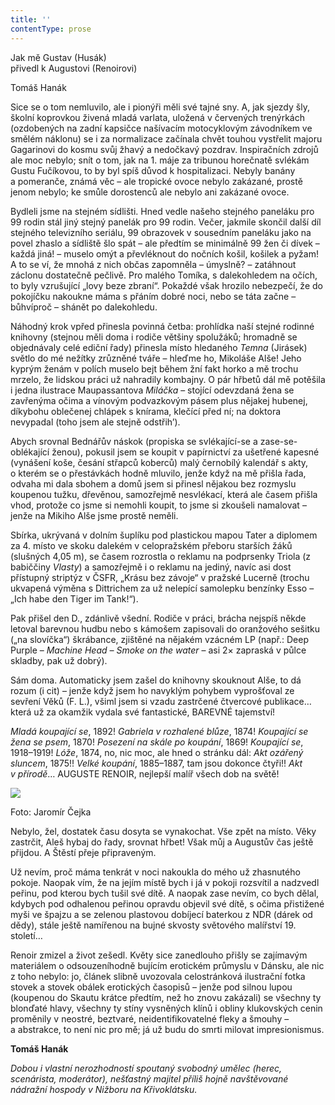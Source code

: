 ```yaml
---
title: ''
contentType: prose
---
```


<section>

Jak mě Gustav (Husák)  
přivedl k Augustovi (Renoirovi)

Tomáš Hanák

Sice se o tom nemluvilo, ale i pionýři měli své tajné sny. A, jak sjezdy šly, školní koprovkou živená mladá varlata, uložená v červených trenýrkách (ozdobených na zadní kapsičce našívacím motocyklovým závodníkem ve smělém náklonu) se i za normalizace začínala chvět touhou vystřelit majoru Gagarinovi do kosmu svůj žhavý a nedočkavý pozdrav. Inspiračních zdrojů ale moc nebylo; snít o tom, jak na 1. máje za tribunou horečnatě svlékám Gustu Fučíkovou, to by byl spíš důvod k hospitalizaci. Nebyly banány a pomeranče, známá věc – ale tropické ovoce nebylo zakázané, prostě jenom nebylo; ke smůle dorostenců ale nebylo ani zakázané ovoce.

Bydleli jsme na stejném sídlišti. Hned vedle našeho stejného paneláku pro 99 rodin stál jiný stejný panelák pro 99 rodin. Večer, jakmile skončil další díl stejného televizního seriálu, 99 obrazovek v sousedním paneláku jako na povel zhaslo a sídliště šlo spát – ale předtím se minimálně 99 žen či dívek – každá jiná! – muselo omýt a převléknout do nočních košil, košilek a pyžam! A to se ví, že mnohá z nich občas zapomněla – úmyslně? – zatáhnout záclonu dostatečně pečlivě. Pro malého Tomíka, s dalekohledem na očích, to byly vzrušující „lovy beze zbraní“. Pokaždé však hrozilo nebezpečí, že do pokojíčku nakoukne máma s přáním dobré noci, nebo se táta začne – bůhvíproč – shánět po dalekohledu.

Náhodný krok vpřed přinesla povinná četba: prohlídka naší stejné rodinné knihovny (stejnou měli doma i rodiče většiny spolužáků; hromadně se objednávaly celé ediční řady) přinesla místo hledaného _Temna_ (Jirásek) světlo do mé nežítky zrůzněné tváře – hleďme ho, Mikoláše Alše! Jeho kyprým ženám v polích muselo bejt během žní fakt horko a mě trochu mrzelo, že lidskou práci už nahradily kombajny. O pár hřbetů dál mě potěšila i jedna ilustrace Maupassantova _Miláčka_ – stojící odevzdaná žena se zavřenýma očima a vínovým podvazkovým pásem plus nějakej hubenej, díkybohu oblečenej chlápek s knírama, klečící před ní; na doktora nevypadal (toho jsem ale stejně odstřih’).

Abych srovnal Bednářův náskok (propiska se svlékající-se a zase-se-oblékající ženou), pokusil jsem se koupit v papírnictví za ušetřené kapesné (vynášení koše, česání střapců koberců) malý černobílý kalendář s akty, o kterém se o přestávkách hodně mluvilo, jenže když na mě přišla řada, odvaha mi dala sbohem a domů jsem si přinesl nějakou bez rozmyslu koupenou tužku, dřevěnou, samozřejmě nesvlékací, která ale časem přišla vhod, protože co jsme si nemohli koupit, to jsme si zkoušeli namalovat – jenže na Mikiho Alše jsme prostě neměli.

Sbírka, ukrývaná v dolním šuplíku pod plastickou mapou Tater a diplomem za 4. místo ve skoku dalekém v celopražském přeboru starších žáků (slušných 4,05 m), se časem rozrostla o reklamu na podprsenky Triola (z babiččiny _Vlasty_) a samozřejmě i o reklamu na jediný, navíc asi dost přístupný striptýz v ČSFR, „Krásu bez závoje“ v pražské Lucerně (trochu ukvapená výměna s Dittrichem za už nelepící samolepku benzínky Esso – „Ich habe den Tiger im Tank!“).

Pak přišel den D., zdánlivě všední. Rodiče v práci, brácha nejspíš někde letoval barevnou hudbu nebo s kámošem zapisovali do oranžového sešitku („na slovíčka“) škrábance, zjištěné na nějakém vzácném LP (např.: Deep Purple – _Machine Head – Smoke on the water_ – asi 2× zapraská v půlce skladby, pak už dobrý).

Sám doma. Automaticky jsem zašel do knihovny skouknout Alše, to dá rozum (i cit) – jenže když jsem ho navyklým pohybem vyprošťoval ze sevření Věků (F. L.), všiml jsem si vzadu zastrčené čtvercové publikace… která už za okamžik vydala své fantastické, BAREVNÉ tajemství!

_Mladá koupající se_, 1892! _Gabriela v rozhalené blůze_, 1874! _Koupající se žena se psem_, 1870! _Posezení na skále po koupání_, 1869! _Koupající se_, 1918–1919! _Lóže_, 1874, no, nic moc, ale hned o stránku dál: _Akt ozářený sluncem_, 1875!! _Velké koupání_, 1885–1887, tam jsou dokonce čtyři!! _Akt v přírodě_… AUGUSTE RENOIR, nejlepší malíř všech dob na světě!

</section>

<section>

![](../Images/023.jpg)

Foto: Jaromír Čejka

Nebylo, žel, dostatek času dosyta se vynakochat. Vše zpět na místo. Věky zastrčit, Aleš hybaj do řady, srovnat hřbet! Však můj a Augustův čas ještě přijdou. A Štěstí přeje připraveným.

Už nevím, proč máma tenkrát v noci nakoukla do mého už zhasnutého pokoje. Naopak vím, že na jejím místě bych i já v pokoji rozsvítil a nadzvedl peřinu, pod kterou bych tušil své dítě. A naopak zase nevím, co bych dělal, kdybych pod odhalenou peřinou opravdu objevil své dítě, s očima přistižené myši ve špajzu a se zelenou plastovou dobíjecí baterkou z NDR (dárek od dědy), stále ještě namířenou na bujné skvosty světového malířství 19. století…

Renoir zmizel a život zešedl. Květy sice zanedlouho přišly se zajímavým materiálem o odsouzeníhodně bujícím erotickém průmyslu v Dánsku, ale nic z toho nebylo: jo, článek slibně uvozovala celostránková ilustrační fotka stovek a stovek obálek erotických časopisů – jenže pod silnou lupou (koupenou do Skautu krátce předtím, než ho znovu zakázali) se všechny ty blonďaté hlavy, všechny ty stíny vysněných klínů i obliny klukovských cenin proměnily v neostré, beztvaré, neidentifikovatelné fleky a šmouhy – a abstrakce, to není nic pro mě; já už budu do smrti milovat impresionismus.

</section>

<section>

**Tomáš Hanák**

_Dobou i vlastní nerozhodností spoutaný svobodný umělec (herec, scenárista, moderátor), nešťastný majitel příliš hojně navštěvované nádražní hospody v Nižboru na Křivoklátsku._

</section>
